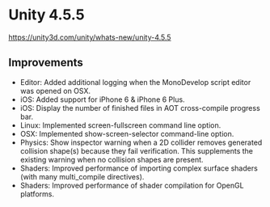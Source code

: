 # Unity 4.5.5
https://unity3d.com/unity/whats-new/unity-4.5.5

## Improvements

<ul>
<li>Editor: Added additional logging when the MonoDevelop script editor was opened on OSX.</li>
<li>iOS: Added support for iPhone 6 &amp; iPhone 6 Plus.</li>
<li>iOS: Display the number of finished files in AOT cross-compile progress bar.</li>
<li>Linux: Implemented screen-fullscreen command line option.</li>
<li>OSX: Implemented show-screen-selector command-line option.</li>
<li>Physics: Show inspector warning when a 2D collider removes generated collision shape(s) because they fail verification. This supplements the existing warning when no collision shapes are present.</li>
<li>Shaders: Improved performance of importing complex surface shaders (with many multi_compile directives).</li>
<li>Shaders: Improved performance of shader compilation for OpenGL platforms.</li>
</ul>
